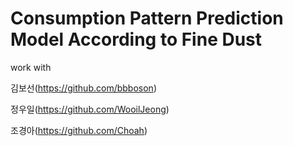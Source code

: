 # Consumption Pattern Prediction Model According to Fine Dust
work with

김보선(https://github.com/bbboson)

정우일(https://github.com/WooilJeong)

조경아(https://github.com/Choah) 
